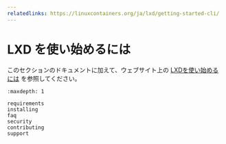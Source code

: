 ```yaml
---
relatedlinks: https://linuxcontainers.org/ja/lxd/getting-started-cli/
---
```


# LXD を使い始めるには

このセクションのドキュメントに加えて、ウェブサイト上の [LXDを使い始めるには](https://linuxcontainers.org/ja/lxd/getting-started-cli/) を参照してください。

```{toctree}
:maxdepth: 1

requirements
installing
faq
security
contributing
support
```

